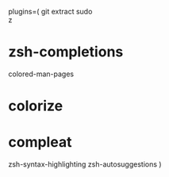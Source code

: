 plugins=(
  git
  extract
  sudo  
  z
 # zsh-completions
  colored-man-pages
 # colorize
 # compleat
  zsh-syntax-highlighting
  zsh-autosuggestions
)
